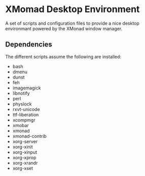 XMomad Desktop Environment
==========================

A set of scripts and configuration files to provide a nice desktop environmant
powered by the XMonad window manager.

Dependencies
------------

The different scripts assume the following are installed:

  * bash
  * dmenu
  * dunst
  * feh
  * imagemagick
  * libnotify
  * perl
  * physlock
  * rxvt-unicode
  * ttf-liberation
  * xcompmgr
  * xmobar
  * xmonad
  * xmonad-contrib
  * xorg-server
  * xorg-xinit
  * xorg-xinput
  * xorg-xprop
  * xorg-xrandr
  * xorg-xset
